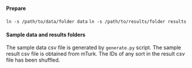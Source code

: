 #### Prepare

`ln -s /path/to/data/folder data`
`ln -s /path/to/results/folder results`

#### Sample data and results folders

The sample data csv file is generated by `generate.py` script. The sample result csv file is obtained from mTurk. The IDs of any sort in the result csv file has been shuffled.
